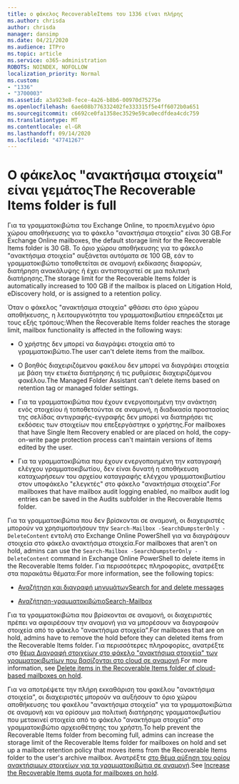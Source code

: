 ```yaml
---
title: ο φάκελος RecoverableItems του 1336 είναι πλήρης
ms.author: chrisda
author: chrisda
manager: dansimp
ms.date: 04/21/2020
ms.audience: ITPro
ms.topic: article
ms.service: o365-administration
ROBOTS: NOINDEX, NOFOLLOW
localization_priority: Normal
ms.custom:
- "1336"
- "3700003"
ms.assetid: a3a923e8-fece-4a26-b8b6-00970d75275e
ms.openlocfilehash: 6ae608b776332402fe333315f5e4ff6072b0a651
ms.sourcegitcommit: c6692ce0fa1358ec3529e59ca0ecdfdea4cdc759
ms.translationtype: MT
ms.contentlocale: el-GR
ms.lasthandoff: 09/14/2020
ms.locfileid: "47741267"
---
```

# <a name="the-recoverable-items-folder-is-full"></a><span data-ttu-id="0d53b-102">Ο φάκελος "ανακτήσιμα στοιχεία" είναι γεμάτος</span><span class="sxs-lookup"><span data-stu-id="0d53b-102">The Recoverable Items folder is full</span></span>

<span data-ttu-id="0d53b-103">Για τα γραμματοκιβώτια του Exchange Online, το προεπιλεγμένο όριο χώρου αποθήκευσης για το φάκελο "ανακτήσιμα στοιχεία" είναι 30 GB.</span><span class="sxs-lookup"><span data-stu-id="0d53b-103">For Exchange Online mailboxes, the default storage limit for the Recoverable Items folder is 30 GB.</span></span> <span data-ttu-id="0d53b-104">Το όριο χώρου αποθήκευσης για το φάκελο "ανακτήσιμα στοιχεία" αυξάνεται αυτόματα σε 100 GB, εάν το γραμματοκιβώτιο τοποθετείται σε αναμονή εκδίκασης διαφορών, διατήρηση ανακάλυψης ή έχει αντιστοιχιστεί σε μια πολιτική διατήρησης.</span><span class="sxs-lookup"><span data-stu-id="0d53b-104">The storage limit for the Recoverable Items folder is automatically increased to 100 GB if the mailbox is placed on Litigation Hold, eDiscovery hold, or is assigned to a retention policy.</span></span>

<span data-ttu-id="0d53b-105">Όταν ο φάκελος "ανακτήσιμα στοιχεία" φθάσει στο όριο χώρου αποθήκευσης, η λειτουργικότητα του γραμματοκιβωτίου επηρεάζεται με τους εξής τρόπους:</span><span class="sxs-lookup"><span data-stu-id="0d53b-105">When the Recoverable Items folder reaches the storage limit, mailbox functionality is affected in the following ways:</span></span>

- <span data-ttu-id="0d53b-106">Ο χρήστης δεν μπορεί να διαγράψει στοιχεία από το γραμματοκιβώτιο.</span><span class="sxs-lookup"><span data-stu-id="0d53b-106">The user can't delete items from the mailbox.</span></span>

- <span data-ttu-id="0d53b-107">Ο βοηθός διαχειριζόμενου φακέλου δεν μπορεί να διαγράψει στοιχεία με βάση την ετικέτα διατήρησης ή τις ρυθμίσεις διαχειριζόμενου φακέλου.</span><span class="sxs-lookup"><span data-stu-id="0d53b-107">The Managed Folder Assistant can't delete items based on retention tag or managed folder settings.</span></span>

- <span data-ttu-id="0d53b-108">Για τα γραμματοκιβώτια που έχουν ενεργοποιημένη την ανάκτηση ενός στοιχείου ή τοποθετούνται σε αναμονή, η διαδικασία προστασίας της σελίδας αντιγραφής-εγγραφής δεν μπορεί να διατηρήσει τις εκδόσεις των στοιχείων που επεξεργάστηκε ο χρήστης.</span><span class="sxs-lookup"><span data-stu-id="0d53b-108">For mailboxes that have Single Item Recovery enabled or are placed on hold, the copy-on-write page protection process can't maintain versions of items edited by the user.</span></span>

- <span data-ttu-id="0d53b-109">Για τα γραμματοκιβώτια που έχουν ενεργοποιημένη την καταγραφή ελέγχου γραμματοκιβωτίου, δεν είναι δυνατή η αποθήκευση καταχωρήσεων του αρχείου καταγραφής ελέγχου γραμματοκιβωτίου στον υποφάκελο "ελεγκτές" στο φάκελο "ανακτήσιμα στοιχεία".</span><span class="sxs-lookup"><span data-stu-id="0d53b-109">For mailboxes that have mailbox audit logging enabled, no mailbox audit log entries can be saved in the Audits subfolder in the Recoverable Items folder.</span></span>

<span data-ttu-id="0d53b-110">Για τα γραμματοκιβώτια που δεν βρίσκονται σε αναμονή, οι διαχειριστές μπορούν να χρησιμοποιήσουν την `Search-Mailbox -SearchDumpsterOnly -DeleteContent` εντολή στο Exchange Online PowerShell για να διαγράψουν στοιχεία στο φάκελο ανακτήσιμα στοιχεία.</span><span class="sxs-lookup"><span data-stu-id="0d53b-110">For mailboxes that aren't on hold, admins can use the `Search-Mailbox -SearchDumpsterOnly -DeleteContent` command in Exchange Online PowerShell to delete items in the Recoverable Items folder.</span></span> <span data-ttu-id="0d53b-111">Για περισσότερες πληροφορίες, ανατρέξτε στα παρακάτω θέματα:</span><span class="sxs-lookup"><span data-stu-id="0d53b-111">For more information, see the following topics:</span></span>

- [<span data-ttu-id="0d53b-112">Αναζήτηση και διαγραφή μηνυμάτων</span><span class="sxs-lookup"><span data-stu-id="0d53b-112">Search for and delete messages</span></span>](https://docs.microsoft.com/microsoft-365/compliance/search-for-and-delete-messagesadmin-help)

- [<span data-ttu-id="0d53b-113">Αναζήτηση-γραμματοκιβώτιο</span><span class="sxs-lookup"><span data-stu-id="0d53b-113">Search-Mailbox</span></span>](https://docs.microsoft.com/powershell/module/exchange/mailboxes/Search-Mailbox)

<span data-ttu-id="0d53b-114">Για τα γραμματοκιβώτια που βρίσκονται σε αναμονή, οι διαχειριστές πρέπει να αφαιρέσουν την αναμονή για να μπορέσουν να διαγραφούν στοιχεία από το φάκελο "ανακτήσιμα στοιχεία".</span><span class="sxs-lookup"><span data-stu-id="0d53b-114">For mailboxes that are on hold, admins have to remove the hold before they can deleted items from the Recoverable Items folder.</span></span> <span data-ttu-id="0d53b-115">Για περισσότερες πληροφορίες, ανατρέξτε στο [θέμα Διαγραφή στοιχείων στο φάκελο "ανακτήσιμα στοιχεία" των γραμματοκιβωτίων που βασίζονται στο cloud σε αναμονή](https://docs.microsoft.com/microsoft-365/compliance/delete-items-in-the-recoverable-items-folder-of-mailboxes-on-hold).</span><span class="sxs-lookup"><span data-stu-id="0d53b-115">For more information, see [Delete items in the Recoverable Items folder of cloud-based mailboxes on hold](https://docs.microsoft.com/microsoft-365/compliance/delete-items-in-the-recoverable-items-folder-of-mailboxes-on-hold).</span></span>

<span data-ttu-id="0d53b-116">Για να αποτρέψετε την πλήρη εκκαθάριση του φακέλου "ανακτήσιμα στοιχεία", οι διαχειριστές μπορούν να αυξήσουν το όριο χώρου αποθήκευσης του φακέλου "ανακτήσιμα στοιχεία" για τα γραμματοκιβώτια σε αναμονή και να ορίσουν μια πολιτική διατήρησης γραμματοκιβωτίου που μετακινεί στοιχεία από το φάκελο "ανακτήσιμα στοιχεία" στο γραμματοκιβώτιο αρχειοθέτησης του χρήστη.</span><span class="sxs-lookup"><span data-stu-id="0d53b-116">To help prevent the Recoverable Items folder from becoming full, admins can increase the storage limit of the Recoverable Items folder for mailboxes on hold and set up a mailbox retention policy that moves items from the Recoverable Items folder to the user's archive mailbox.</span></span> <span data-ttu-id="0d53b-117">Ανατρέξτε [στο θέμα αύξηση του ορίου ανακτήσιμων στοιχείων για τα γραμματοκιβώτια σε αναμονή](https://docs.microsoft.com/microsoft-365/compliance/increase-the-recoverable-quota-for-mailboxes-on-hold).</span><span class="sxs-lookup"><span data-stu-id="0d53b-117">See [Increase the Recoverable Items quota for mailboxes on hold](https://docs.microsoft.com/microsoft-365/compliance/increase-the-recoverable-quota-for-mailboxes-on-hold).</span></span>

